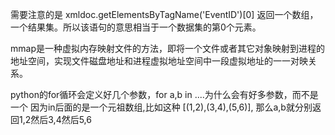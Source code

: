 需要注意的是
xmldoc.getElementsByTagName('EventID')[0] 返回一个数组，一个结果集。所以该语句的意思相当于一个数据集的第0个元素。

mmap是一种虚拟内存映射文件的方法，即将一个文件或者其它对象映射到进程的地址空间，实现文件磁盘地址和进程虚拟地址空间中一段虚拟地址的一一对映关系。

python的for循环会定义好几个参数，for a,b in ....为什么会有好多参数，而不是一个
因为in后面的是一个元祖数组,比如这种 [(1,2),(3,4),(5,6)], 那么a,b就分别返回1,2然后3,4然后5,6 